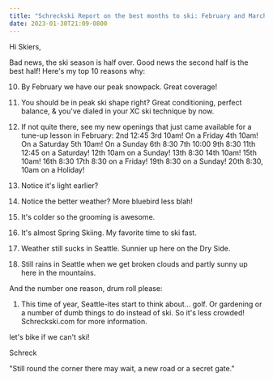 ```yaml
---
title: "Schreckski Report on the best months to ski: February and March! Top 10 reasons why"
date: 2023-01-30T21:09-0800
---
```

Hi Skiers,

Bad news, the ski season is half over. Good news the second half is the best half! Here's my top 10 reasons why:

10. By February we have our peak snowpack. Great coverage!

9. You should be in peak ski shape right? Great conditioning, perfect balance, & you've dialed in your XC ski technique by now.

8. If not quite there, see my new openings that just came available for a tune-up lesson in
February:
2nd 12:45
3rd  10am! On a Friday 
4th  10am! On a Saturday 
5th  10am! On a Sunday 
6th  8:30
7th 10:00
9th  8:30
11th  12:45 on a Saturday!
12th 10am on a Sunday!
13th  8:30
14th 10am!
15th 10am!
16th  8:30
17th  8:30 on a Friday!
19th 8:30 on a Sunday!
20th 8:30, 10am on a Holiday!

7. Notice it's light earlier?

6. Notice the better weather?
 More bluebird less blah!

5. It's colder so the grooming is awesome. 

4.  It's almost Spring Skiing. My favorite time to ski fast.

3.  Weather still sucks in Seattle.  Sunnier up here on the Dry Side. 

2. Still rains in Seattle when we get broken clouds and partly sunny up here in the mountains. 

And the number one reason, drum roll please:

1.  This time of year, Seattle-ites start to think about... golf.  Or gardening or a number of dumb things to do instead of ski.  So it's less crowded!
Schreckski.com for more information. 

let's bike if we can't ski!

Schreck

"Still round the corner there may wait,
a new road or a secret gate."

